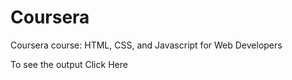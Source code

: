 # Coursera 
Coursera course: HTML, CSS, and Javascript for Web Developers

To see the output Click Here
